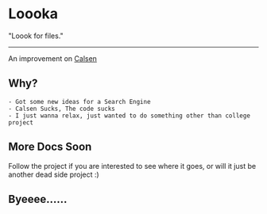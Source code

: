 # Loooka

"Loook for files."

---

An improvement on [Calsen](github.com/Adwaith-Rajesh/calsen)


## Why?

    - Got some new ideas for a Search Engine
    - Calsen Sucks, The code sucks
    - I just wanna relax, just wanted to do something other than college project

## More Docs Soon

Follow the project if you are interested to see where it goes, or will it just be another dead side project :)

## Byeeee......
